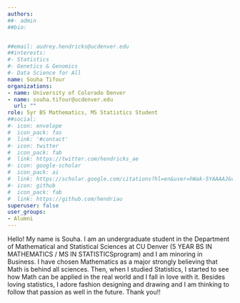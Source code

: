 ```yaml
---
authors:
##- admin
##bio: 


##email: audrey.hendricks@ucdenver.edu
##interests:
#- Statistics
#- Genetics & Genomics
#- Data Science for All
name: Souha Tifour
organizations:
- name: University of Colorado Denver
- name: souha.tifour@ucdenver.edu
  url: ""
role: 5yr BS Mathematics, MS Statistics Student
##social:
#- icon: envelope
#  icon_pack: fas
#  link: '#contact'
#- icon: twitter
#  icon_pack: fab
#  link: https://twitter.com/hendricks_ae
#- icon: google-scholar
#  icon_pack: ai
#  link: https://scholar.google.com/citations?hl=en&user=hWak-5YAAAAJ&view_op=list_works
#- icon: github
#  icon_pack: fab
#  link: https://github.com/hendriau
superuser: false
user_groups:
- Alumni
---
```

Hello! My name is Souha. I am an undergraduate student in the Department of Mathematical and Statistical Sciences at CU Denver (5 YEAR BS IN MATHEMATICS / MS IN STATISTICSprogram) and I am minoring in Business. I have chosen Mathematics as a major strongly believing that Math is behind all sciences. Then, when I studied Statistics, I started to see how Math can be applied in the real world and I fall in love with it. Besides loving statistics, I adore fashion designing and drawing and I am thinking to follow that passion as well in the future.
Thank you!! 

